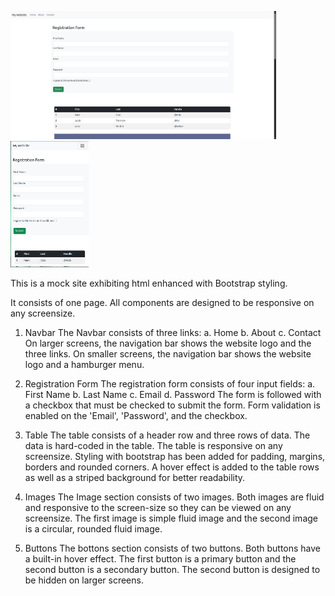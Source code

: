 
<img src="Bootstrap_mock_site/Images/large_screen.png" width="425"/> <img src="Bootstrap_mock_site/Images/Small_screen.png" width="125"/>

This is a mock site exhibiting html enhanced with Bootstrap styling.

It consists of one page. All components are designed to be responsive on any screensize.

1. Navbar
    The Navbar consists of three links:
        a. Home
        b. About
        c. Contact
    On larger screens, the navigation bar shows the website logo and the three links. On smaller screens, the navigation bar shows the website logo and a hamburger menu.

2. Registration Form
    The registration form consists of four input fields:
        a. First Name
        b. Last Name
        c. Email
        d. Password
    The form is followed with a checkbox that must be checked to submit the form. Form validation is enabled on the 'Email', 'Password', and the checkbox.

3. Table
    The table consists of a header row and three rows of data. The data is hard-coded in the table. The table is responsive on any screensize. Styling with bootstrap has been added for padding, margins, borders and rounded corners. A hover effect is added to the table rows as well as a striped background for better readability.

4. Images
    The Image section consists of two images. Both images are fluid and responsive to the screen-size so they can be viewed on any screensize. The first image is simple fluid image and the second image is a circular, rounded fluid image.

5. Buttons
    The bottons section consists of two buttons. Both buttons have a built-in hover effect. The first button is a primary button and the second button is a secondary button. The second button is designed to be hidden on larger screens.
